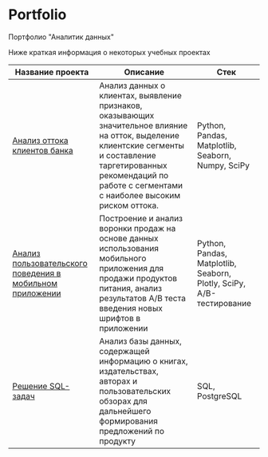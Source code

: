 # Portfolio

Портфолио "Аналитик данных"

Ниже краткая информация о некоторых учебных проектах

| Название проекта | Описание | Стек |
|----------|----------|----------|
| [Анализ оттока клиентов банка](https://github.com/M-Kamyssov/Portfolio/tree/main/%D0%9F%D1%80%D0%BE%D0%B5%D0%BA%D1%82%201.%20%D0%90%D0%BD%D0%B0%D0%BB%D0%B8%D0%B7%20%D0%BE%D1%82%D1%82%D0%BE%D0%BA%D0%B0%20%D0%BA%D0%BB%D0%B8%D0%B5%D0%BD%D1%82%D0%BE%D0%B2%20%D0%B1%D0%B0%D0%BD%D0%BA%D0%B0)    | Анализ данных о клиентах, выявление признаков, оказывающих значительное влияние на отток, выделение клиентские сегменты и составление таргетированных рекомендаций по работе с сегментами с наиболее высоким риском оттока.   | Python, Pandas, Matplotlib, Seaborn, Numpy, SciPy |
| [Анализ пользовательского поведения в мобильном приложении](https://github.com/M-Kamyssov/Portfolio/tree/main/%D0%9F%D1%80%D0%BE%D0%B5%D0%BA%D1%82%202.%20%D0%90%D0%BD%D0%B0%D0%BB%D0%B8%D0%B7%20%D0%BF%D0%BE%D0%BB%D1%8C%D0%B7%D0%BE%D0%B2%D0%B0%D1%82%D0%B5%D0%BB%D1%8C%D1%81%D0%BA%D0%BE%D0%B3%D0%BE%20%D0%BF%D0%BE%D0%B2%D0%B5%D0%B4%D0%B5%D0%BD%D0%B8%D1%8F%20%D0%B2%20%D0%BC%D0%BE%D0%B1%D0%B8%D0%BB%D1%8C%D0%BD%D0%BE%D0%BC%20%D0%BF%D1%80%D0%B8%D0%BB%D0%BE%D0%B6%D0%B5%D0%BD%D0%B8%D0%B8)    | Построение и анализ воронки продаж на основе данных использования мобильного приложения для продажи продуктов питания, анализ результатов A/B теста введения новых шрифтов в приложении   | Python, Pandas, Matplotlib, Seaborn, Plotly, SciPy, A/B-тестирование    |
| [Решение SQL-задач](https://github.com/M-Kamyssov/Portfolio/tree/main/%D0%A0%D0%B5%D1%88%D0%B5%D0%BD%D0%B8%D0%B5%20SQL-%D0%B7%D0%B0%D0%B4%D0%B0%D1%87)    | Анализ базы данных, содержащей информацию о книгах, издательствах, авторах и пользовательских обзорах для дальнейшего формирования предложений по продукту   | SQL, PostgreSQL   |
